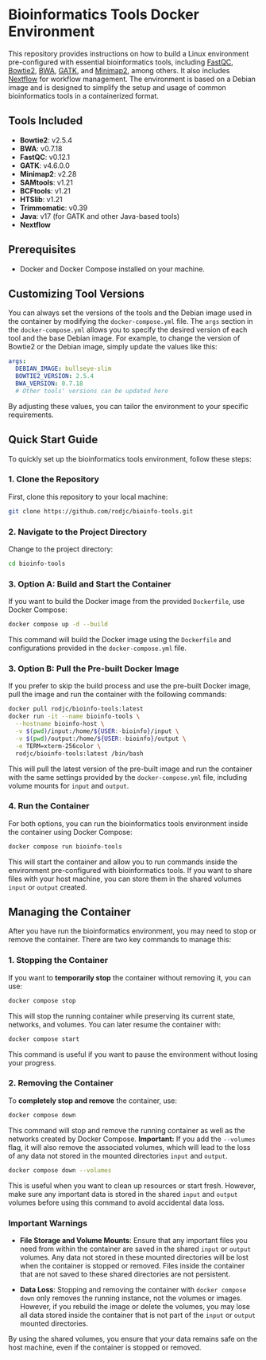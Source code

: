 # Bioinformatics Tools Docker Environment

This repository provides instructions on how to build a Linux environment pre-configured with essential bioinformatics tools, including [FastQC](https://www.bioinformatics.babraham.ac.uk/projects/fastqc/), [Bowtie2](http://bowtie-bio.sourceforge.net/bowtie2/index.shtml), [BWA](http://bio-bwa.sourceforge.net/), [GATK](https://gatk.broadinstitute.org/hc/en-us), and [Minimap2](https://github.com/lh3/minimap2), among others. It also includes [Nextflow](https://www.nextflow.io/) for workflow management. The environment is based on a Debian image and is designed to simplify the setup and usage of common bioinformatics tools in a containerized format.

## Tools Included
- **Bowtie2**: v2.5.4
- **BWA**: v0.7.18
- **FastQC**: v0.12.1
- **GATK**: v4.6.0.0
- **Minimap2**: v2.28
- **SAMtools**: v1.21
- **BCFtools**: v1.21
- **HTSlib**: v1.21
- **Trimmomatic**: v0.39
- **Java**: v17 (for GATK and other Java-based tools)
- **Nextflow**

## Prerequisites

- Docker and Docker Compose installed on your machine.

## Customizing Tool Versions

You can always set the versions of the tools and the Debian image used in the container by modifying the `docker-compose.yml` file. The `args` section in the `docker-compose.yml` allows you to specify the desired version of each tool and the base Debian image. For example, to change the version of Bowtie2 or the Debian image, simply update the values like this:

```yaml
args:
  DEBIAN_IMAGE: bullseye-slim
  BOWTIE2_VERSION: 2.5.4
  BWA_VERSION: 0.7.18
  # Other tools' versions can be updated here
```
By adjusting these values, you can tailor the environment to your specific requirements.

## Quick Start Guide

To quickly set up the bioinformatics tools environment, follow these steps:

### 1. Clone the Repository

First, clone this repository to your local machine:

```bash
git clone https://github.com/rodjc/bioinfo-tools.git
```

### 2. Navigate to the Project Directory

Change to the project directory:

```bash
cd bioinfo-tools
```

### 3. Option A: Build and Start the Container

If you want to build the Docker image from the provided `Dockerfile`, use Docker Compose:

```bash
docker compose up -d --build
```

This command will build the Docker image using the `Dockerfile` and configurations provided in the `docker-compose.yml` file.

### 3. Option B: Pull the Pre-built Docker Image

If you prefer to skip the build process and use the pre-built Docker image, pull the image and run the container with the following commands:

```bash
docker pull rodjc/bioinfo-tools:latest
docker run -it --name bioinfo-tools \
  --hostname bioinfo-host \
  -v $(pwd)/input:/home/${USER:-bioinfo}/input \
  -v $(pwd)/output:/home/${USER:-bioinfo}/output \
  -e TERM=xterm-256color \
  rodjc/bioinfo-tools:latest /bin/bash
```

This will pull the latest version of the pre-built image and run the container with the same settings provided by the `docker-compose.yml` file, including volume mounts for `input` and `output`.

### 4. Run the Container

For both options, you can run the bioinformatics tools environment inside the container using Docker Compose:

```bash
docker compose run bioinfo-tools
```

This will start the container and allow you to run commands inside the environment pre-configured with bioinformatics tools. If you want to share files with your host machine, you can store them in the shared volumes `input` or `output` created.

## Managing the Container

After you have run the bioinformatics environment, you may need to stop or remove the container. There are two key commands to manage this:

### 1. Stopping the Container

If you want to **temporarily stop** the container without removing it, you can use:

```bash
docker compose stop
```

This will stop the running container while preserving its current state, networks, and volumes. You can later resume the container with:

```bash
docker compose start
```

This command is useful if you want to pause the environment without losing your progress.

### 2. Removing the Container

To **completely stop and remove** the container, use:

```bash
docker compose down
```

This command will stop and remove the running container as well as the networks created by Docker Compose. **Important:** If you add the `--volumes` flag, it will also remove the associated volumes, which will lead to the loss of any data not stored in the mounted directories `input` and `output`.

```bash
docker compose down --volumes
```

This is useful when you want to clean up resources or start fresh. However, make sure any important data is stored in the shared `input` and `output` volumes before using this command to avoid accidental data loss.

### Important Warnings

- **File Storage and Volume Mounts**: Ensure that any important files you need from within the container are saved in the shared `input` or `output` volumes. Any data not stored in these mounted directories will be lost when the container is stopped or removed. Files inside the container that are not saved to these shared directories are not persistent.
  
- **Data Loss**: Stopping and removing the container with `docker compose down` only removes the running instance, not the volumes or images. However, if you rebuild the image or delete the volumes, you may lose all data stored inside the container that is not part of the `input` or `output` mounted directories.

By using the shared volumes, you ensure that your data remains safe on the host machine, even if the container is stopped or removed.
